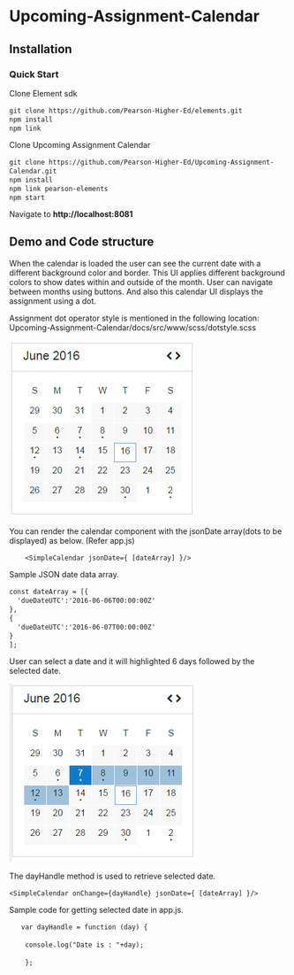 # Upcoming-Assignment-Calendar

## Installation

### Quick Start
Clone Element sdk

    git clone https://github.com/Pearson-Higher-Ed/elements.git
    npm install
    npm link

Clone Upcoming Assignment Calendar

    git clone https://github.com/Pearson-Higher-Ed/Upcoming-Assignment-Calendar.git
    npm install
    npm link pearson-elements
    npm start


Navigate to **http://localhost:8081**


## Demo and Code structure

When the calendar is loaded the user can see the current date with a different background color and border.
This UI applies different background colors to show dates within and outside of the month.
User can navigate between months using buttons. And also this calendar UI displays the assignment using a dot.

Assignment dot operator style is mentioned in the following location:
Upcoming-Assignment-Calendar/docs/src/www/scss/dotstyle.scss

![alt tag](https://github.com/Pearson-Higher-Ed/Upcoming-Assignment-Calendar/blob/master/images/upcoming_assignment.png)

You can render the calendar component with the jsonDate array(dots to be displayed) as below. (Refer app.js)

        <SimpleCalendar jsonDate={ [dateArray] }/>

Sample JSON date data array.


    const dateArray = [{
      'dueDateUTC':'2016-06-06T00:00:00Z'
    },
    {
      'dueDateUTC':'2016-06-07T00:00:00Z'
    }
    ];


User can select a date and it will highlighted 6 days followed by the selected date.

![alt tag](https://github.com/Pearson-Higher-Ed/Upcoming-Assignment-Calendar/blob/master/images/upcoming_calendar.png)

The dayHandle method is used to retrieve selected date.



    <SimpleCalendar onChange={dayHandle} jsonDate={ [dateArray] }/>



Sample code for getting selected date in app.js.


       var dayHandle = function (day) {

        console.log("Date is : "+day);

        };
